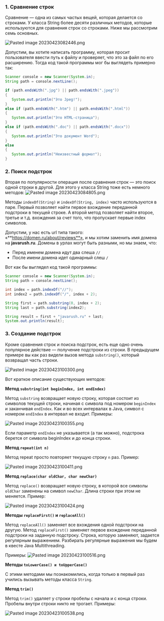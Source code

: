 ### 1. Сравнение строк 

Сравнение — одна из самых частых вещей, которая делается со строками. У класса String более десяти различных методов, которые используются для сравнения строк со строками. Ниже мы рассмотрим семь основных.

![Pasted image 20230423082446.png](..%2F..%2F..%2F..%2FAppData%2FLocal%2FTemp%2FPasted%20image%2020230423082446.png)

Допустим, вы хотите написать программу, которая просит пользователя ввести путь к файлу и проверяет, что это за файл по его расширению. Тогда код такой программы мог бы выглядеть примерно так:


```java
Scanner console = new Scanner(System.in);
String path = console.nextLine();

if (path.endsWith(".jpg") || path.endsWith(".jpeg"))
{
   System.out.println("Это Jpeg!");
}
else if (path.endsWith(".htm") || path.endsWith(".html"))
{
   System.out.println("Это HTML-страница");
}
else if (path.endsWith(".doc") || path.endsWith(".docx"))
{
   System.out.println("Это документ Word");
}
else
{
   System.out.println("Неизвестный формат");
}
```

### 2. Поиск подстрок 

Вторая по популярности операция после сравнения строк — это поиск одной строки в другой. Для этого у класса String тоже есть немного методов:
![Pasted image 20230423084805.png](..%2F..%2F..%2F..%2FAppData%2FLocal%2FTemp%2FPasted%20image%2020230423084805.png)


Методы `indexOf(String)` и `indexOf(String, index)` часто используются в паре. Первый позволяет найти первое вхождение переданной подстроки в текущей строке. А второй метод позволяет найти второе, третье и т.д. вхождения за счет того, что пропускает первые index символов.

Допустим, у нас есть url типа такого: «**https://domen.ru/about/reviews**», и мы хотим заменить имя домена на **javarush.ru**. Домены в урлах могут быть разными, но мы знаем, что:

-   Перед именем домена идут два слеша `//`
-   После имени домена идет одинарный слеш `/`

Вот как бы выглядел код такой программы:

```java
Scanner console = new Scanner(System.in);
String path = console.nextLine();

int index = path.indexOf("//");
int index2 = path.indexOf("/", index + 2);

String first = path.substring(0, index + 2);
String last = path.substring(index2);

String result = first + "javarush.ru" + last;
System.out.println(result);
```

### 3. Создание подстрок 

Кроме сравнения строк и поиска подстрок, есть еще одно очень популярное действие — получение подстроки из строки. В предыдущем примере вы как раз видели вызов метода `substring()`, который возвращал часть строки.

![Pasted image 20230423100300.png](..%2F..%2F..%2F..%2FAppData%2FLocal%2FTemp%2FPasted%20image%2020230423100300.png)

Вот краткое описание существующих методов:

**Метод `substring(int beginIndex, int endIndex)`**

Метод `substring` возвращает новую строку, которая состоит из символов текущей строки, начиная с символа под номером `beginIndex` и заканчивая `endIndex`. Как и во всех интервалах в Java, символ с номером `endIndex` в интервал не входит. Примеры:

![Pasted image 20230423100355.png](..%2F..%2F..%2F..%2FAppData%2FLocal%2FTemp%2FPasted%20image%2020230423100355.png)

Если параметр `endIndex` не указывается (а так можно), подстрока берется от символа beginIndex и до конца строки.

**Метод `repeat(int n)`**

Метод repeat просто повторяет текущую строку `n` раз. Пример:

![Pasted image 20230423100411.png](..%2F..%2F..%2F..%2FAppData%2FLocal%2FTemp%2FPasted%20image%2020230423100411.png)

**Метод `replace(char oldChar, char newChar)`**

Метод `replace()` возвращает новую строку, в которой все символы `oldChar` заменены на символ `newChar`. Длина строки при этом не меняется. Пример:

![Pasted image 20230423100424.png](..%2F..%2F..%2F..%2FAppData%2FLocal%2FTemp%2FPasted%20image%2020230423100424.png)

**Методы `replaceFirst()` и `replaceAll()`**

Метод `replaceAll()` заменяет все вхождения одной подстроки на другую. Метод `replaceFirst()` заменяет первое вхождение переданной подстроки на заданную подстроку. Строка, которую заменяют, задается регулярным выражением. Разбирать регулярные выражения мы будем в квесте Java Multithreading.

Примеры:
![Pasted image 20230423100516.png](..%2F..%2F..%2F..%2FAppData%2FLocal%2FTemp%2FPasted%20image%2020230423100516.png)

**Методы `toLowerCase() и toUpperCase()`**

С этими методами мы познакомились, когда только в первый раз учились вызывать методы класса `String`.

**Метод `trim()`**

Метод `trim()` удаляет у строки пробелы с начала и с конца строки. Пробелы внутри строки никто не трогает. Примеры:

![Pasted image 20230423100538.png](..%2F..%2F..%2F..%2FAppData%2FLocal%2FTemp%2FPasted%20image%2020230423100538.png)